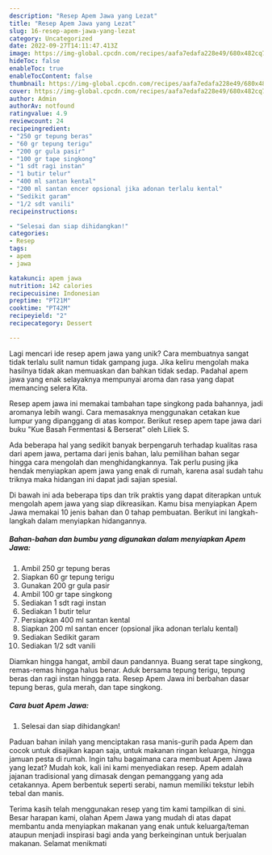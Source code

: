 ```yaml
---
description: "Resep Apem Jawa yang Lezat"
title: "Resep Apem Jawa yang Lezat"
slug: 16-resep-apem-jawa-yang-lezat
category: Uncategorized
date: 2022-09-27T14:11:47.413Z
image: https://img-global.cpcdn.com/recipes/aafa7edafa228e49/680x482cq70/apem-jawa-foto-resep-utama.jpg
hideToc: false
enableToc: true
enableTocContent: false
thumbnail: https://img-global.cpcdn.com/recipes/aafa7edafa228e49/680x482cq70/apem-jawa-foto-resep-utama.jpg
cover: https://img-global.cpcdn.com/recipes/aafa7edafa228e49/680x482cq70/apem-jawa-foto-resep-utama.jpg
author: Admin
authorAv: notfound
ratingvalue: 4.9
reviewcount: 24
recipeingredient:
- "250 gr tepung beras"
- "60 gr tepung terigu"
- "200 gr gula pasir"
- "100 gr tape singkong"
- "1 sdt ragi instan"
- "1 butir telur"
- "400 ml santan kental"
- "200 ml santan encer opsional jika adonan terlalu kental"
- "Sedikit garam"
- "1/2 sdt vanili"
recipeinstructions:

- "Selesai dan siap dihidangkan!"
categories:
- Resep
tags:
- apem
- jawa

katakunci: apem jawa 
nutrition: 142 calories
recipecuisine: Indonesian
preptime: "PT21M"
cooktime: "PT42M"
recipeyield: "2"
recipecategory: Dessert

---
```





Lagi mencari ide resep apem jawa yang unik? Cara membuatnya sangat tidak terlalu sulit namun tidak gampang juga. Jika keliru mengolah maka hasilnya tidak akan memuaskan dan bahkan tidak sedap. Padahal apem jawa yang enak selayaknya mempunyai aroma dan rasa yang dapat memancing selera Kita.





Resep apem jawa ini memakai tambahan tape singkong pada bahannya, jadi aromanya lebih wangi. Cara memasaknya menggunakan cetakan kue lumpur yang dipanggang di atas kompor. Berikut resep apem tape jawa dari buku &#34;Kue Basah Fermentasi &amp; Berserat&#34; oleh Liliek S.

Ada beberapa hal yang sedikit banyak berpengaruh terhadap kualitas rasa dari apem jawa, pertama dari jenis bahan, lalu pemilihan bahan segar hingga cara mengolah dan menghidangkannya. Tak perlu pusing jika hendak menyiapkan apem jawa yang enak di rumah, karena asal sudah tahu triknya maka hidangan ini dapat jadi sajian spesial.






Di bawah ini ada beberapa tips dan trik praktis yang dapat diterapkan untuk mengolah apem jawa yang siap dikreasikan. Kamu bisa menyiapkan Apem Jawa memakai 10 jenis bahan dan 0 tahap pembuatan. Berikut ini langkah-langkah dalam menyiapkan hidangannya.

<!--inarticleads1-->

##### Bahan-bahan dan bumbu yang digunakan dalam menyiapkan Apem Jawa:

1. Ambil 250 gr tepung beras
1. Siapkan 60 gr tepung terigu
1. Gunakan 200 gr gula pasir
1. Ambil 100 gr tape singkong
1. Sediakan 1 sdt ragi instan
1. Sediakan 1 butir telur
1. Persiapkan 400 ml santan kental
1. Siapkan 200 ml santan encer (opsional jika adonan terlalu kental)
1. Sediakan Sedikit garam
1. Sediakan 1/2 sdt vanili


Diamkan hingga hangat, ambil daun pandannya. Buang serat tape singkong, remas-remas hingga halus benar. Aduk bersama tepung terigu, tepung beras dan ragi instan hingga rata. Resep Apem Jawa ini berbahan dasar tepung beras, gula merah, dan tape singkong. 

<!--inarticleads2-->

##### Cara buat Apem Jawa:


1. Selesai dan siap dihidangkan!

Paduan bahan inilah yang menciptakan rasa manis-gurih pada Apem dan cocok untuk disajikan kapan saja, untuk makanan ringan keluarga, hingga jamuan pesta di rumah. Ingin tahu bagaimana cara membuat Apem Jawa yang lezat? Mudah kok, kali ini kami menyediakan resep. Apem adalah jajanan tradisional yang dimasak dengan pemanggang yang ada cetakannya. Apem berbentuk seperti serabi, namun memiliki tekstur lebih tebal dan manis. 

Terima kasih telah menggunakan resep yang tim kami tampilkan di sini. Besar harapan kami, olahan Apem Jawa yang mudah di atas dapat membantu anda menyiapkan makanan yang enak untuk keluarga/teman ataupun menjadi inspirasi bagi anda yang berkeinginan untuk berjualan makanan. Selamat menikmati
